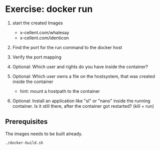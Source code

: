 # Exercise: docker run

1. start the created Images

    - x-cellent.com/whalesay
    - x-cellent.com/identicon

2. Find the port for the run command to the docker host

3. Verify the port mapping

4. Optional: Which user and rights do you have inside the container?

5. Optional: Which user owns a file on the hostsystem, that was created inside the container

    - hint: mount a hostpath to the container

6. Optional: Install an application like "sl" or "nano" inside the running container. Is it still there, after the container got restarted? (kill + run)

## Prerequisites

The images needs to be built already.

```
./docker-build.sh
```
